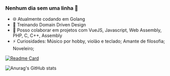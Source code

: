 ### Nenhum dia sem uma linha 👋

- :globe_with_meridians: Atualmente codando em Golang
- 🌱 Treinando Domain Driven Design
- 👯 Posso colaborar em projetos com VueJS, Javascript, Web Assembly, PHP, C, C++, Assembly
- ⚡ Curiosidades: Músico por hobby, violão e teclado; Amante de filosofia; Noveleiro; 

[![Readme Card](https://github-readme-stats.vercel.app/api/pin/?username=nandobas&repo=nandobas)](https://github.com/nandobas/nandobas)

![Anurag's GitHub stats](https://github-readme-stats.vercel.app/api?username=nandobas&theme=dark&show_icons=true&count_private=true&show=contribs,prs)
